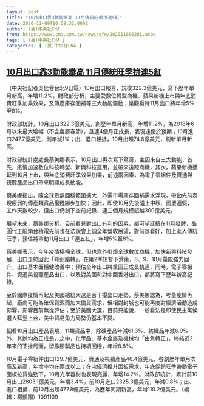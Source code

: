 ```yaml
---
layout: post
title: "10月出口靠3動能攀高 11月傳統旺季拚連5紅"
date: 2020-11-09T10:58:31.000Z
author: (臺)中央社CNA
from: https://www.cna.com.tw/news/afe/202011090281.aspx
tags: [ (臺)中央社CNA ]
categories: [ (臺)中央社CNA ]
---
```

<!--1604919511000-->
[10月出口靠3動能攀高 11月傳統旺季拚連5紅](https://www.cna.com.tw/news/afe/202011090281.aspx)
------

<div>
<div></div><div class="paragraph"><p>（中央社記者吳佳蓉台北9日電）10月出口報喜，規模322.3億美元，寫下歷年單月新高，年增11.2%，財政部分析，主要受數位轉型商機、蘋果新機上市與年底消費旺季加乘效果，及傳產庫存回補等三大動能驅動；樂觀看待11月出口將年增5%至8%。</p><p>財政部統計，10月出口322.3億美元，創歷年單月新高，年增11.2%，為2018年6月以來最大增幅（不含農曆春節），且連4個月正成長，表現遠優於預期；10月進口247.7億美元，則年減1%；出、進口相抵，10月出超74.6億美元，刷新單月新高。</p><p>財政部統計處處長蔡美娜表示，10月出口再次寫下驚奇，主因來自三大動能，首先，疫情加速數位科技轉型、新興科技運用，並帶來遠距商機，其次，蘋果新機遞延到10月上市，與年底消費旺季效果加乘，前述兩因素，為電子零組件及資通與視聽產品出口帶來明顯成長動能。</p><p>蔡美娜指出，隨全球景氣回穩範圍擴大，外需市場庫存回補需求浮現，帶動先前表現疲弱的傳產類貨品復甦腳步加快；因此，即使10月先後碰上中秋、國慶連假，工作天數較少，但出口仍創下空前紀錄，連三個月規模超越300億美元。</p><p>展望未來，蔡美娜分析，目前看見對出口有利的因素，都可望延續在11月發酵，晶圓代工龍頭台積電先前也在法說會上調全年營收展望，對前景看好，加上進入傳統旺季，預估將帶動11月出口「連五紅」，年增5%至8%。</p><p>蔡美娜表示，今年疫情橫掃全球，但也意外引爆全球數位商機，加快新興科技發展，出口走勢因此「峰迴路轉」，在第2季短暫下滑後，8、9、10月量能強力回升，出口基本面穩健改善中；預估全年出口將重回正成長軌道，同時，電子零組件、資通與視聽產品出口，以及對美國和對中國香港出口，都將寫下歷年新高紀錄。</p><p>至於國際疫情再起及美國總統大選是否干擾出口走勢，蔡美娜認為，考量疫情再起，廠商可能為確保貨源而加大備貨需求，但相對封城也可能再度對經濟活動造成影響，影響目前無從評估；至於美國大選，目前只能說，一般看法是即使民主黨候選人拜登上台，美中貿易角力局勢仍基本不變。</p><p>細看10月出口產品表現，11類貨品中，除礦產品年減61.3%、紡織品年減6.9%外，其餘均為正成長，之中，化學品、基本金屬及機械均「由負轉正」，終結近2年來的下挫局面，塑橡膠製品也持續回穩，年增8.8%。</p><p>10月電子零組件出口129.7億美元、資通及視聽產品46.4億美元，各創歷年單月次高及新高，年增率均在兩成以上；在宅經濟推升面板需求，年底促銷旺季帶動電子面板拉貨強勁下，10月光學器材也表現亮麗，年增14.2%。財政部統計，累計前10月出口2803.1億美元，年增3.4%，前10月進口2325.3億美元，年減0.8%；出、進口相抵，前10月出超477.8億美元，為歷年同期新高，年增110.2億美元。（編輯：楊凱翔）1091109</p></div>
</div>
